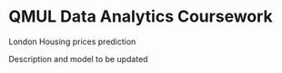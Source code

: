 # QMUL Data Analytics Coursework
London Housing prices prediction

Description and model to be updated
